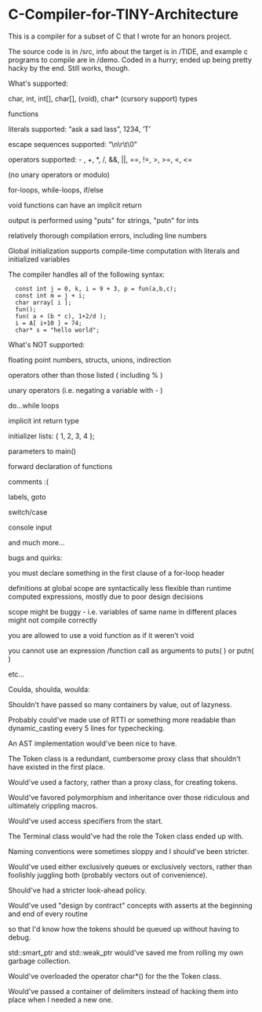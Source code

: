 C-Compiler-for-TINY-Architecture
================================

This is a compiler for a subset of C that I wrote for an honors project.

The source code is in /src, info about the target is in /TIDE, and example c programs to compile are in /demo.
Coded in a hurry; ended up being pretty hacky by the end. Still works, though.



What's supported:

char, int, int[], char[], (void), char* (cursory support) types 

functions

literals supported: “ask a sad lass”, 1234, ‘T’

escape sequences supported: “\n\r\t\0”

operators supported: - , +, *, /, &&, ||, ==, !=, >, >=, <, <= 

(no unary operators or modulo)

for-loops, while-loops, if/else

void functions can have an implicit return

output is performed using "puts" for strings, "putn" for ints

relatively thorough compilation errors, including line numbers

Global initialization supports compile-time computation with literals 
and initialized variables




The compiler handles all of the following syntax:


      const int j = 0, k, i = 9 + 3, p = fun(a,b,c);
      const int m = j + i;
      char array[ i ]; 
      fun();
      fun( a + (b * c), 1+2/d );
      i = A[ i+10 ] = 74;
      char* s = "hello world";






What's NOT supported:


floating point numbers, structs, unions, indirection

operators other than those listed ( including % )

unary operators (i.e. negating a variable with - )

do...while loops

implicit int return type

initializer lists: { 1, 2, 3, 4 };

parameters to main()

forward declaration of functions

comments :(

labels, goto

switch/case

console input

and much more...



bugs and quirks:

you must declare something in the first clause of a for-loop header

definitions at global scope are syntactically less flexible than runtime computed expressions,
mostly due to poor design decisions

scope might be buggy - i.e. variables of same name in different places might not compile correctly

you are allowed to use a void function as if it weren’t void

you cannot use an expression /function call as arguments to puts( ) or putn( )

etc...



Coulda, shoulda, woulda:

Shouldn't have passed so many containers by value, out of lazyness.

Probably could've made use of RTTI or something more readable than dynamic_casting every 5 lines for typechecking.

An AST implementation would've been nice to have.

The Token class is a redundant, cumbersome proxy class that shouldn't have existed in the first place.

Would've used a factory, rather than a proxy class, for creating tokens.

Would've favored polymorphism and inheritance over those ridiculous and ultimately crippling macros.

Would've used access specifiers from the start.

The Terminal class would've had the role the Token class ended up with.

Naming conventions were sometimes sloppy and I should've been stricter.

Would've used either exclusively queues or exclusively vectors, rather than foolishly juggling both (probably vectors
out of convenience).

Should've had a stricter look-ahead policy.

Would've used "design by contract" concepts with asserts at the beginning and end of every routine

so that I'd know how the tokens should be queued up without having to debug.

std::smart_ptr and std::weak_ptr would've saved me from rolling my own garbage collection.

Would've overloaded the operator char*()  for the the Token class.

Would've passed a container of delimiters instead of hacking them into place when I needed a new one.
